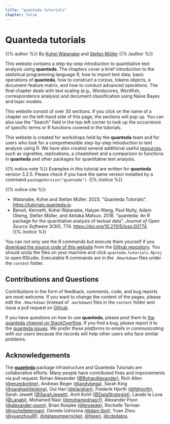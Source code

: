 ```yaml
---
title: "quanteda tutorials"
chapter: false
---
```

# Quanteda tutorials

{{% author %}}
By [Kohei Watanabe](http://koheiw.net) and [Stefan Müller](http://muellerstefan.net)
{{% /author %}} 

This website contains a step-by-step introduction to quantitative text analysis using **quanteda**. The chapters cover a brief introduction to the statistical programming language R, how to import text data, basic operations of **quanteda**, how to construct a corpus, tokens objects, a document-feature matrix, and how to conduct advanced operations. The final chapter deals with text scaling (e.g., Wordscores, Wordfish, correspondence analysis) and document classification using Naive Bayes and topic models.

This website consist of over 30 sections. If you click on the name of a chapter on the left-hand side of this page, the sections will pop up. You can also use the "Search" field in the top-left corner to look up the occurrence of specific terms or R functions covered in the tutorials. 

This website is created for workshops held by the **quanteda** team and for users who look for a comprehensible step-by-step introduction to text analysis using R. We have also created several additional useful [resources](https://quanteda.io), such as vignettes, replications, a cheatsheet and a comparison to functions in **quanteda** and other packages for quantitative text analysis.

{{% notice note %}}
Examples in this tutorial are written for **quanteda** version 3.2.5. Please check if you have the same version installed by a command `packageVersion("quanteda")`. 
{{% /notice %}}

{{% notice cite %}}
- Watanabe, Kohei and Stefan Müller. 2023. "Quanteda Tutorials". https://tutorials.quanteda.io.
- Benoit, Kenneth, Kohei Watanabe, Haiyan Wang, Paul Nulty, Adam Obeng, Stefan Müller, and Akitaka Matsuo. 2018.  "quanteda: An R package for the quantitative analysis of textual data". _Journal of Open Source Software_ 3(30), 774. https://doi.org/10.21105/joss.00774.  
{{% /notice %}}

You can not only see the R commands but execute them yourself if you [download the source code of this website](https://github.com/quanteda/tutorials.quanteda.io/archive/master.zip) from the [Github repository](https://github.com/quanteda/tutorials.quanteda.io). You should unzip the files on your machine and click `quanteda.tutorials.Rproj` to open RStudio. Executable R commands are in the `.Rmarkdown` files under the `content` folder.

## Contributions and Questions

Contributions in the form of feedback, comments, code, and bug reports are most welcome. If you want to change the content of the pages, please edit the `.Rmarkdown` (instead of `.markdown`) files in the `content` folder and issue a pull request on [Github](https://github.com/quanteda/tutorials.quanteda.io).

If you have questions on how to use **quanteda**, please post them to [the quanteda channel on StackOverflow](https://stackoverflow.com/questions/tagged/quanteda). If you find a bug, please report it to the [quanteda issues](https://github.com/quanteda/quanteda/issues). *We prefer these platforms to emails in communicating with our users* because the records will help other users who face similar problems.

## Acknowledgements

The [**quanteda**](https://quanteda.io) package infrastructure and Quanteda Tutorials are collaborative efforts. Many people have contributed fixes and improvements via pull request: 
Rohan Alexander ([\@RohanAlexander](https://github.com/RohanAlexander)), 
Rich Allen ([\@enzedonline](https://github.com/enzedonline)), 
Andreas Beger ([\@andybega](https://github.com/andybega)), 
Sarah King ([\@sarahashleyking](https://github.com/sarahashleyking)), 
Oul Han ([\@klarahan](https://github.com/klarahan)), 
Frederik Hjorth ([\@fghjorth](https://github.com/fghjorth)), 
Sarah Jewett ([\@SarahJewett](https://github.com/SarahJewett)), 
Amit Kohli  ([\@DataStrategist](https://github.com/DataStrategist-lbnl)), 
Lanabi la Lova ([\@Lanabi](https://github.com/Lanabi)), 
Mohamed Nasr ([\@mohamednasr1](https://github.com/mohamednasr1)), 
Alexander Poon  ([\@alexander-poon](https://github.com/alexander-poon)), 
Brian Roepke ([\@broepke](https://github.com/broepke)), 
Rochelle Terman ([\@rochelleterman](https://github.com/rochelleterman)), 
Daniela Ushizima  ([\@dani-lbnl](https://github.com/dani-lbnl)), 
Yuan Zhou ([\@yuanzhouIR](https://github.com/yuanzhouIR)), 
[\@datapumpernickel](https://github.com/datapumpernickel), 
[\@fgeeri](https://github.com/fgeeri), 
[\@cdedatos](https://github.com/cdedatos).




 
